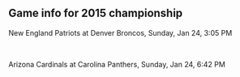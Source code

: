 ## Game info for 2015 championship
New England Patriots at Denver Broncos, Sunday, Jan 24, 3:05 PM


<br/>

Arizona Cardinals at Carolina Panthers, Sunday, Jan 24, 6:42 PM

